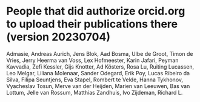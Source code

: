# People that did authorize orcid.org to upload their publications there (version 20230704)
Admasie, Andreas 
Aurich, Jens 
Blok, Aad 
Bosma, Ulbe 
de Groot, Timon 
de Vries, Jerry 
Heerma van Voss, Lex 
Hofmeester, Karin 
Jafari, Peyman 
Kavvadia, Zefi 
Kessler, Gijs 
Knotter, Ad 
Kösters, Rosa 
Lu, Ruiting 
Lucassen, Leo 
Melgar, Liliana 
Molenaar, Sander 
Odegard, Erik 
Poy, Lucas 
Ribeiro da Silva, Filipa 
Seuntjens, Eva 
Stapel, Rombert 
te Velde, Hanna 
Tykhonov, Vyacheslav 
Tosun, Merve 
van der Heijden, Marien 
van Leeuwen, Bas 
van Lottum, Jelle 
van Rossum, Matthias 
Zandhuis, Ivo 
Zijdeman, Richard L. 